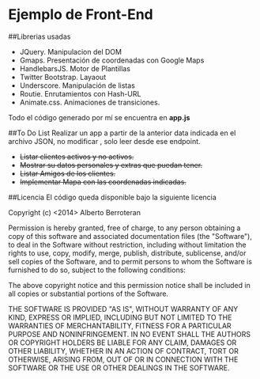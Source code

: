 # Ejemplo de Front-End

##Librerias usadas
* JQuery. Manipulacion del DOM
* Gmaps. Presentación de coordenadas con Google Maps
* HandlebarsJS. Motor de Plantillas
* Twitter Bootstrap. Layaout
* Underscore. Manipulación de listas
* Routie. Enrutamientos con Hash-URL 
* Animate.css. Animaciones de transiciones. 

Todo el código generado por mí se encuentra en **app.js**

##To Do List
Realizar un app a partir de la anterior data indicada en el archivo JSON, no modificar , solo leer desde ese endpoint.

* ~~Listar clientes activos y no activos.~~
* ~~Mostrar su datos personales y extras que puedan tener.~~
* ~~Listar Amigos de los clientes.~~
* ~~Implementar Mapa con las coordenadas indicadas.~~

##Licencia
El código queda disponible bajo la siguiente licencia

Copyright (c) <2014> Alberto Berroteran

Permission is hereby granted, free of charge, to any person obtaining a copy
of this software and associated documentation files (the "Software"), to deal
in the Software without restriction, including without limitation the rights
to use, copy, modify, merge, publish, distribute, sublicense, and/or sell
copies of the Software, and to permit persons to whom the Software is
furnished to do so, subject to the following conditions:

The above copyright notice and this permission notice shall be included in
all copies or substantial portions of the Software.

THE SOFTWARE IS PROVIDED "AS IS", WITHOUT WARRANTY OF ANY KIND, EXPRESS OR
IMPLIED, INCLUDING BUT NOT LIMITED TO THE WARRANTIES OF MERCHANTABILITY,
FITNESS FOR A PARTICULAR PURPOSE AND NONINFRINGEMENT. IN NO EVENT SHALL THE
AUTHORS OR COPYRIGHT HOLDERS BE LIABLE FOR ANY CLAIM, DAMAGES OR OTHER
LIABILITY, WHETHER IN AN ACTION OF CONTRACT, TORT OR OTHERWISE, ARISING FROM,
OUT OF OR IN CONNECTION WITH THE SOFTWARE OR THE USE OR OTHER DEALINGS IN THE
SOFTWARE.